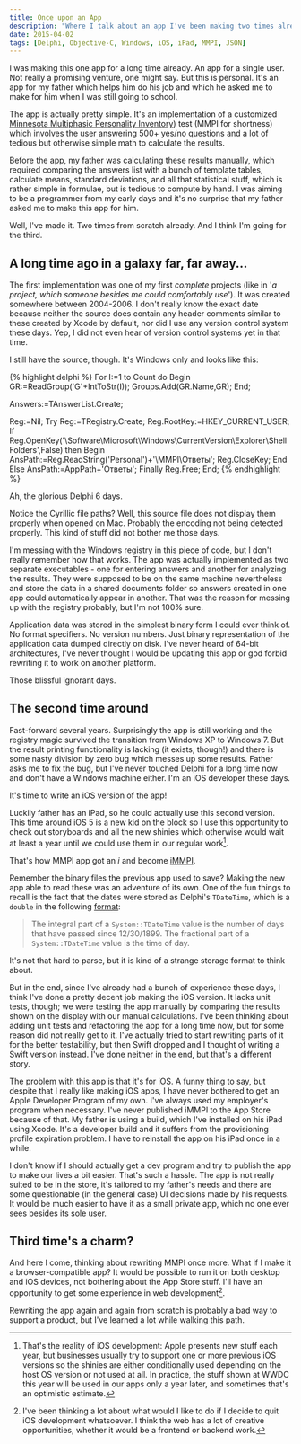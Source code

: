 ```yaml
---
title: Once upon an App
description: "Where I talk about an app I've been making two times already and I'm probably going for the third one."
date: 2015-04-02
tags: [Delphi, Objective-C, Windows, iOS, iPad, MMPI, JSON]
---
```

I was making this one app for a long time already. An app for a single user. Not really a promising venture, one might say. But this is personal. It's an app for my father which helps him do his job and which he asked me to make for him when I was still going to school.

The app is actually pretty simple. It's an implementation of a customized [Minnesota Multiphasic Personality Inventory](https://en.wikipedia.org/wiki/Minnesota_Multiphasic_Personality_Inventory)) test (MMPI for shortness) which involves the user answering 500+ yes/no questions and a lot of tedious but otherwise simple math to calculate the results.

Before the app, my father was calculating these results manually, which required comparing the answers list with a bunch of template tables, calculate means, standard deviations, and all that statistical stuff, which is rather simple in formulae, but is tedious to compute by hand. I was aiming to be a programmer from my early days and it's no surprise that my father asked me to make this app for him.

Well, I've made it. Two times from scratch already. And I think I'm going for the third.
<!--more-->

A long time ago in a galaxy far, far away...
-------------------------------------------

The first implementation was one of my first *complete* projects (like in '*a project, which someone besides me could comfortably use*'). It was created somewhere between 2004-2006. I don't really know the exact date because neither the source does contain any header comments similar to these created by Xcode by default, nor did I use any version control system these days. Yep, I did not even hear of version control systems yet in that time.

I still have the source, though. It's Windows only and looks like this:

{% highlight delphi %}
For I:=1 to Count do
Begin
    GR:=ReadGroup('G'+IntToStr(I));
    Groups.Add(GR.Name,GR);
End;

Answers:=TAnswerList.Create;

Reg:=Nil;
Try
    Reg:=TRegistry.Create;
    Reg.RootKey:=HKEY_CURRENT_USER;
    If Reg.OpenKey('\Software\Microsoft\Windows\CurrentVersion\Explorer\Shell Folders',False) then
    Begin
        AnsPath:=Reg.ReadString('Personal')+'\MMPI\Ответы\';
        Reg.CloseKey;
    End
    Else
        AnsPath:=AppPath+'Ответы\';
Finally
   Reg.Free;
End;
{% endhighlight %}

Ah, the glorious Delphi 6 days.

Notice the Cyrillic file paths? Well, this source file does not display them properly when opened on Mac. Probably the encoding not being detected properly. This kind of stuff did not bother me those days.

I'm messing with the Windows registry in this piece of code, but I don't really remember how that works. The app was actually implemented as two separate executables - one for entering answers and another for analyzing the results. They were supposed to be on the same machine nevertheless and store the data in a shared documents folder so answers created in one app could automatically appear in another. That was the reason for messing up with the registry probably, but I'm not 100% sure.

Application data was stored in the simplest binary form I could ever think of. No format specifiers. No version numbers. Just binary representation of the application data dumped directly on disk. I've never heard of 64-bit architectures, I've never thought I would be updating this app or god forbid rewriting it to work on another platform.

Those blissful ignorant days.

The second time around
----------------------

Fast-forward several years. Surprisingly the app is still working and the registry magic survived the transition from Windows XP to Windows 7. But the result printing functionality is lacking (it exists, though!) and there is some nasty division by zero bug which messes up some results. Father asks me to fix the bug, but I've never touched Delphi for a long time now and don't have a Windows machine either. I'm an iOS developer these days.

It's time to write an iOS version of the app!

Luckily father has an iPad, so he could actually use this second version. This time around iOS 5 is a new kid on the block so I use this opportunity to check out storyboards and all the new shinies which otherwise would wait at least a year until we could use them in our regular work[^1].

[^1]: That's the reality of iOS development: Apple presents new stuff each year, but businesses usually try to support one or more previous iOS versions so the shinies are either conditionally used depending on the host OS version or not used at all. In practice, the stuff shown at WWDC this year will be used in our apps only a year later, and sometimes that's an optimistic estimate.

That's how MMPI app got an *i* and become [iMMPI](https://github.com/wanderwaltz/iMMPI).

Remember the binary files the previous app used to save? Making the new app able to read these was an adventure of its own. One of the fun things to recall is the fact that the dates were stored as Delphi's `TDateTime`, which is a `double` in the following [format](http://docs.embarcadero.com/products/rad_studio/delphiAndcpp2009/HelpUpdate2/EN/html/delphivclwin32/System__TDateTime.html):

>The integral part of a `System::TDateTime` value is the number of days that have passed since 12/30/1899. The fractional part of a `System::TDateTime` value is the time of day.

It's not that hard to parse, but it is kind of a strange storage format to think about.

But in the end, since I've already had a bunch of experience these days, I think I've done a pretty decent job making the iOS version. It lacks unit tests, though; we were testing the app manually by comparing the results shown on the display with our manual calculations. I've been thinking about adding unit tests and refactoring the app for a long time now, but for some reason did not really get to it. I've actually tried to start rewriting parts of it for the better testability, but then Swift dropped and I thought of writing a Swift version instead. I've done neither in the end, but that's a different story.

The problem with this app is that it's for iOS. A funny thing to say, but despite that I really like making iOS apps, I have never bothered to get an Apple Developer Program of my own. I've always used my employer's program when necessary. I've never published iMMPI to the App Store because of that. My father is using a build, which I've installed on his iPad using Xcode. It's a developer build and it suffers from the provisioning profile expiration problem. I have to reinstall the app on his iPad once in a while.

I don't know if I should actually get a dev program and try to publish the app to make our lives a bit easier. That's such a hassle. The app is not really suited to be in the store, it's tailored to my father's needs and there are some questionable (in the general case) UI decisions made by his requests. It would be much easier to have it as a small private app, which no one ever sees besides its sole user.

Third time's a charm?
---------------------

And here I come, thinking about rewriting MMPI once more. What if I make it a browser-compatible app? It would be possible to run it on both desktop and iOS devices, not bothering about the App Store stuff. I'll have an opportunity to get some experience in web development[^2].

Rewriting the app again and again from scratch is probably a bad way to support a product, but I've learned a lot while walking this path.

[^2]: I've been thinking a lot about what would I like to do if I decide to quit iOS development whatsoever. I think the web has a lot of creative opportunities, whether it would be a frontend or backend work.
